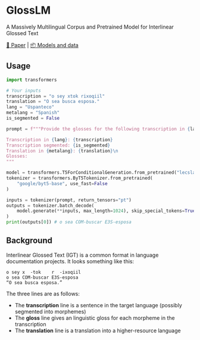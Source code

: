 # GlossLM
A Massively Multilingual Corpus and Pretrained Model for Interlinear Glossed Text

[📄 Paper](https://arxiv.org/abs/2403.06399) | [📦 Models and data](https://huggingface.co/collections/lecslab/glosslm-66da150854209e910113dd87)


## Usage
```python
import transformers

# Your inputs
transcription = "o sey xtok rixoqiil"
translation = "O sea busca esposa."
lang = "Uspanteco"
metalang = "Spanish"
is_segmented = False

prompt = f"""Provide the glosses for the following transcription in {lang}.

Transcription in {lang}: {transcription}
Transcription segmented: {is_segmented}
Translation in {metalang}: {translation}\n
Glosses: 
"""

model = transformers.T5ForConditionalGeneration.from_pretrained("lecslab/glosslm")
tokenizer = transformers.ByT5Tokenizer.from_pretrained(
    "google/byt5-base", use_fast=False
)

inputs = tokenizer(prompt, return_tensors="pt")
outputs = tokenizer.batch_decode(
    model.generate(**inputs, max_length=1024), skip_special_tokens=True
)
print(outputs[0]) # o sea COM-buscar E3S-esposa
```

## Background
Interlinear Glossed Text (IGT) is a common format in language documentation projects. It looks something like this:

```
o sey x  -tok    r  -ixoqiil
o sea COM-buscar E3S-esposa
“O sea busca esposa.”
```

The three lines are as follows:
- The **transcription** line is a sentence in the target language (possibly segmented into morphemes)
- The **gloss** line gives an linguistic gloss for each morpheme in the transcription
- The **translation** line is a translation into a higher-resource language

